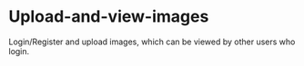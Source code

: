 # Upload-and-view-images
Login/Register and upload images, which can be viewed by other users who login.
